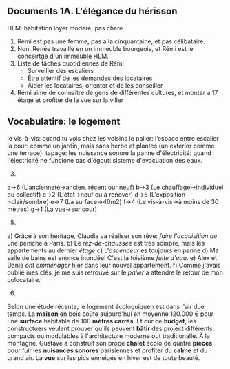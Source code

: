 Documents 1A. L'élégance du hérisson
---
HLM: habitation loyer moderé, pas chere

1. Rémi est pas une femme, pas a la cinquantaine, et pas célibataire.
2. Non, Renée travaille en un immeuble bourgeois, et Rémi est le conceirtge d'un immeuble HLM.
3. Liste de tâches quotidiennes de Rémi
	- Surveiller des escaliers
	- Être attentif de les demandes des locataires
	- Aider les locataires, orienter et de les conseiller
4. Rémi aime de connaitre de gens de différentes cultures, et monter a 17 étage et profiter de la vue sur la viller

Vocabulatire: le logement
---
le vis-à-vis: quand tu vois chez les voisins
le palier: l’espace entre escalier
la cour: comme un jardin, mais sans herbe et plantes (un exterior comme une terrace).
tapage: les nuissance sonore
la panne d'électricité: quand l'électricité ne funcione pas
d'égout: sisteme d'evacuation des eaux.


3. 
a->6 (L'ancienneté->ancien, récent our neuf)
b->3 (Le chauffage->individuel ou collectif)
c->2 (L'état->neuf ou à renover)
d->5 (L'exposition->clair/sombre)
e->7 (La surface->40m2)
f->4 (Le vis-à-vis->à moins de 30 mètres)
g->1 (La vue->sur cour)


5. 
a) Grâce à son héritage, Claudia va réaliser son rêve: *faire l'acquisition de* une péniche à Paris.
b) Le *rez-de-chaussée* est très sombre, mais les appartements au dernier *étage*
c) L'*ascenceur* es toujours en panne
d) Ma salle de bains est enonce inondée! C'est la toisième *fuite d'eau*.
e) Alex et Danie *ont emménager* hier dans leur nouvel appartement.
f) Comme j'avais oublié mes clés, je me suis retrouvé sur le *palier* à attendre le retour de mon colocataire.

6. 
Selon une étude récente, le logement écologuiquen est dans l'air due temps. La **maison** en bois coûte aujourd'hui en moyenne 120.000 € pour une **surface** habitable de 100 **mètres carrés**. Et our ce **budget**, les constructuers veulent prouver qu'ils peuvent **bâtir** des project différents: compacts ou modulables à l'architecture moderne out traditionalle. À la montagne, Gustave a construit son prope **chalet** écolo de quatre **pièces** pour fuir les **nuisances sonores** parisiennes et profiter du **calme** et du grand air. La **vue** sur les pics enneigés en hiver est de toute beauté.

